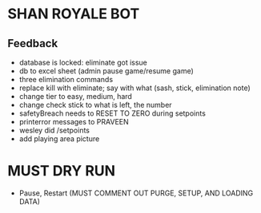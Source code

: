 # SHAN ROYALE BOT

## Feedback
- database is locked: eliminate got issue
- db to excel sheet (admin pause game/resume game)
- three elimination commands
- replace kill with eliminate; say with what (sash, stick, elimination note)
- change tier to easy, medium, hard
- change check stick to what is left, the number
- safetyBreach needs to RESET TO ZERO during setpoints
- printerror messages to PRAVEEN
- wesley did /setpoints <points>
- add playing area picture

# MUST DRY RUN
- Pause, Restart (MUST COMMENT OUT PURGE, SETUP, AND LOADING DATA)